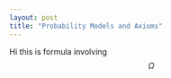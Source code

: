 ```yaml
---
layout: post
title: "Probability Models and Axioms"
---
```


Hi this is formula involving $$\Omega$$